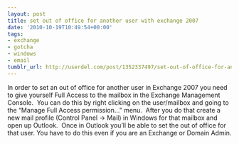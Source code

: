 ```yaml
---
layout: post
title: set out of office for another user with exchange 2007
date: '2010-10-19T10:49:54+00:00'
tags:
- exchange
- gotcha
- windows
- email
tumblr_url: http://userdel.com/post/1352337497/set-out-of-office-for-another-user-with-exchange
---
```

In order to set an out of office for another user in Exchange 2007 you need to give yourself Full Access to the mailbox in the Exchange Management Console.  You can do this by right clicking on the user/mailbox and going to the “Manage Full Access permission…” menu.  After you do that create a new mail profile (Control Panel -> Mail) in Windows for that mailbox and open up Outlook.  Once in Outlook you’ll be able to set the out of office for that user.
You have to do this even if you are an Exchange or Domain Admin.
